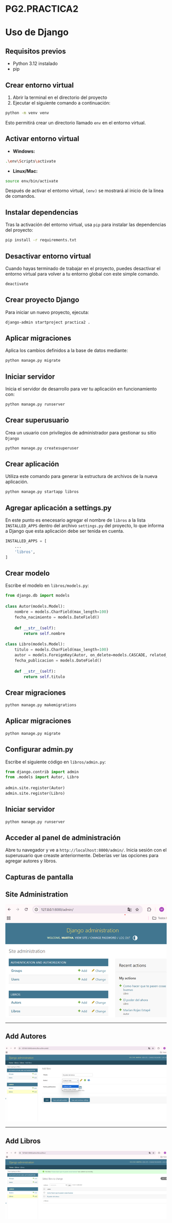 # PG2.PRACTICA2
# Uso de Django

## Requisitos previos
- Python 3.12 instalado
- pip

## Crear entorno virtual
1. Abrir la terminal en el directorio del proyecto
2. Ejecutar el siguiente comando a continuación:

```bash
python -m venv venv
```
Esto permitirá crear un directorio llamado `env` en el entorno virtual.

## Activar entorno virtual

* **Windows:**
```bash
.\env\Scripts\activate
```

* **Linux/Mac:**
```bash
source env/bin/activate
```
Después de activar el entorno virtual, `(env)` se mostrará al inicio de la linea de comandos.

## Instalar dependencias
Tras la activación del entorno virtual, usa `pip` para instalar las dependencias del proyecto:

```bash
pip install -r requirements.txt
```
## Desactivar entorno virtual
Cuando hayas terminado de trabajar en el proyecto, puedes desactivar el entorno virtual para volver a tu entorno global con este simple comando.

```bash
deactivate
```

## Crear proyecto Django
Para iniciar un nuevo proyecto, ejecuta:

```bash
django-admin startproject practica2 .
```

## Aplicar migraciones
Aplica los cambios definidos a la base de datos mediante:

```bash
python manage.py migrate
```

## Iniciar servidor
Inicia el servidor de desarrollo para ver tu aplicación en funcionamiento con:

```bash
python manage.py runserver
```

## Crear superusuario
Crea un usuario con privilegios de administrador para gestionar su sitio `Django`
```bash
python manage.py createsuperuser
```

## Crear aplicación
Utiliza este comando para generar la estructura de archivos de la nueva aplicación. 

```bash
python manage.py startapp libros
```

## Agregar aplicación a settings.py
En este punto es enecesario agregar el nombre de `libros` a la lista `INSTALLED_APPS` dentro del archivo `settings.py` del proyecto, lo que informa a Django que esta aplicación debe ser tenida en cuenta.

```python
INSTALLED_APPS = [
    ...
    'libros',
]
```

## Crear modelo

Escribe el modelo en `libros/models.py`:

```python
from django.db import models

class Autor(models.Model):
    nombre = models.CharField(max_length=100)
    fecha_nacimiento = models.DateField()

    def __str__(self):
        return self.nombre

class Libro(models.Model):
    titulo = models.CharField(max_length=100)
    autor = models.ForeignKey(Autor, on_delete=models.CASCADE, related_name="libros")
    fecha_publicacion = models.DateField()

    def __str__(self):
        return self.titulo
```

## Crear migraciones

```bash
python manage.py makemigrations
```

## Aplicar migraciones

```bash
python manage.py migrate
```

## Configurar admin.py

Escribe el siguiente código en `libros/admin.py`:

```python
from django.contrib import admin
from .models import Autor, Libro

admin.site.register(Autor)
admin.site.register(Libro)
```

## Iniciar servidor

```bash
python manage.py runserver
```

## Acceder al panel de administración

Abre tu navegador y ve a `http://localhost:8000/admin/`. Inicia sesión con el
superusuario que creaste anteriormente. Deberías ver las opciones para agregar
autores y libros.

## Capturas de pantalla

## Site Administration

![Interfaz de administración](Imagenes/Imagen1.png)
____

## Add Autores
![Add autores](Imagenes/Imagen2.png)
____

## Add Libros
![Add libros](Imagenes/Imagen3.png)